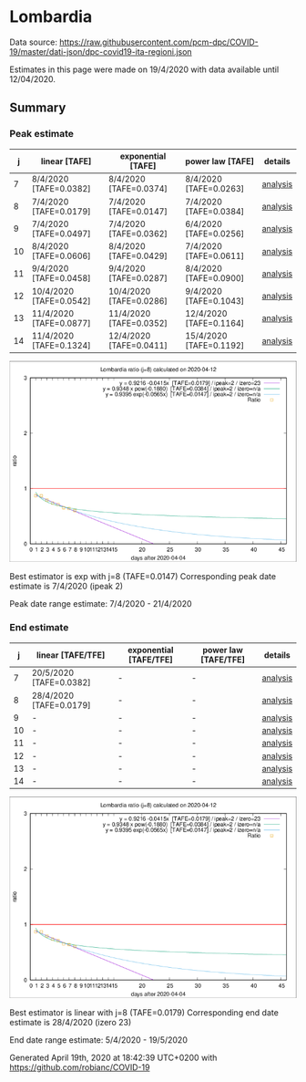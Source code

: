 # Lombardia


Data source: https://raw.githubusercontent.com/pcm-dpc/COVID-19/master/dati-json/dpc-covid19-ita-regioni.json

Estimates in this page were made on 19/4/2020 with data available until 12/04/2020.


## Summary 

### Peak estimate 
|j|linear [TAFE]|exponential [TAFE]|power law [TAFE]|details|
|---|----|-----------|---------|-------|
|7|8/4/2020 [TAFE=0.0382]|8/4/2020 [TAFE=0.0374]|8/4/2020 [TAFE=0.0263]|[analysis](COVID-19_lombardia_j7_2020-04-12.md)|
|8|7/4/2020 [TAFE=0.0179]|7/4/2020 [TAFE=0.0147]|7/4/2020 [TAFE=0.0384]|[analysis](COVID-19_lombardia_j8_2020-04-12.md)|
|9|7/4/2020 [TAFE=0.0497]|7/4/2020 [TAFE=0.0362]|6/4/2020 [TAFE=0.0256]|[analysis](COVID-19_lombardia_j9_2020-04-12.md)|
|10|8/4/2020 [TAFE=0.0606]|8/4/2020 [TAFE=0.0429]|7/4/2020 [TAFE=0.0611]|[analysis](COVID-19_lombardia_j10_2020-04-12.md)|
|11|9/4/2020 [TAFE=0.0458]|9/4/2020 [TAFE=0.0287]|8/4/2020 [TAFE=0.0900]|[analysis](COVID-19_lombardia_j11_2020-04-12.md)|
|12|10/4/2020 [TAFE=0.0542]|10/4/2020 [TAFE=0.0286]|9/4/2020 [TAFE=0.1043]|[analysis](COVID-19_lombardia_j12_2020-04-12.md)|
|13|11/4/2020 [TAFE=0.0877]|11/4/2020 [TAFE=0.0352]|12/4/2020 [TAFE=0.1164]|[analysis](COVID-19_lombardia_j13_2020-04-12.md)|
|14|11/4/2020 [TAFE=0.1324]|12/4/2020 [TAFE=0.0411]|15/4/2020 [TAFE=0.1192]|[analysis](COVID-19_lombardia_j14_2020-04-12.md)|

![best peak estimate](COVID-19_lombardia_j8_2020-04-12.png)

Best estimator is exp with j=8 (TAFE=0.0147)
Corresponding peak date estimate is 7/4/2020 (ipeak 2)


Peak date range estimate: 7/4/2020 - 21/4/2020

### End estimate 
|j|linear [TAFE/TFE]|exponential [TAFE/TFE]|power law [TAFE/TFE]|details|
|---|----|-----------|---------|-------|
|7|20/5/2020 [TAFE=0.0382]|-|-|[analysis](COVID-19_lombardia_j7_2020-04-12.md)|
|8|28/4/2020 [TAFE=0.0179]|-|-|[analysis](COVID-19_lombardia_j8_2020-04-12.md)|
|9|-|-|-|[analysis](COVID-19_lombardia_j9_2020-04-12.md)|
|10|-|-|-|[analysis](COVID-19_lombardia_j10_2020-04-12.md)|
|11|-|-|-|[analysis](COVID-19_lombardia_j11_2020-04-12.md)|
|12|-|-|-|[analysis](COVID-19_lombardia_j12_2020-04-12.md)|
|13|-|-|-|[analysis](COVID-19_lombardia_j13_2020-04-12.md)|
|14|-|-|-|[analysis](COVID-19_lombardia_j14_2020-04-12.md)|

![best zero estimate](COVID-19_lombardia_j8_2020-04-12.png)

Best estimator is linear with j=8 (TAFE=0.0179)
Corresponding end date estimate is 28/4/2020 (izero 23)


End date range estimate: 5/4/2020 - 19/5/2020

Generated April 19th, 2020 at 18:42:39 UTC+0200 with https://github.com/robianc/COVID-19
